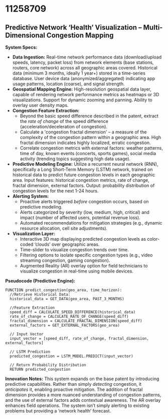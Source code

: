 # 11258709

## Predictive Network ‘Health’ Visualization – Multi-Dimensional Congestion Mapping

**System Specs:**

*   **Data Ingestion:** Real-time network performance data (download/upload speeds, latency, packet loss) from network elements (base stations, routers, core network) across all geographic areas covered.  Historical data (minimum 3 months, ideally 1 year+) stored in a time-series database.  User device data (anonymized/aggregated) indicating app usage patterns, location (coarse), and signal strength.
*   **Geospatial Mapping Engine:** High-resolution geospatial data layer, capable of rendering network performance metrics as heatmaps or 3D visualizations. Support for dynamic zooming and panning. Ability to overlay user density maps.
*   **Congestion Feature Extraction:**
    *   Beyond the basic speed difference described in the patent, extract the *rate of change* of the speed difference (acceleration/deceleration of congestion).
    *   Calculate a 'congestion fractal dimension' – a measure of the complexity of the congestion pattern within a geographic area. High fractal dimension indicates highly localized, erratic congestion.
    *   Correlate congestion metrics with external factors: weather patterns, time of day, known events (concerts, sports games), social media activity (trending topics suggesting high data usage).
*   **Predictive Modeling Engine:**  Utilize a recurrent neural network (RNN), specifically a Long Short-Term Memory (LSTM) network, trained on historical data to predict future congestion levels in each geographic area. Input features: historical congestion metrics, rate of change, fractal dimension, external factors. Output: probability distribution of congestion levels for the next 1-24 hours.
*   **Alerting System:**
    *   Proactive alerts triggered *before* congestion occurs, based on predictive modeling.
    *   Alerts categorized by severity (low, medium, high, critical) and impact (number of affected users, potential revenue loss).
    *   Automated recommendations for mitigation strategies (e.g., dynamic resource allocation, cell site adjustments).
*   **Visualization Layer:**
    *   Interactive 3D map displaying predicted congestion levels as color-coded ‘clouds’ over geographic areas.
    *   Time-slider to visualize congestion trends over time.
    *   Filtering options to isolate specific congestion types (e.g., video streaming congestion, gaming congestion).
    *   Augmented Reality (AR) overlay option for field technicians to visualize congestion in real-time using mobile devices.

**Pseudocode (Predictive Engine):**

```
FUNCTION predict_congestion(geo_area, time_horizon):
  //Retrieve Historical Data:
  historical_data = GET_DATA(geo_area, PAST_3_MONTHS)

  //Feature Extraction
  speed_diff = CALCULATE_SPEED_DIFFERENCE(historical_data)
  rate_of_change = CALCULATE_RATE_OF_CHANGE(speed_diff)
  fractal_dimension = CALCULATE_FRACTAL_DIMENSION(speed_diff)
  external_factors = GET_EXTERNAL_FACTORS(geo_area)

  // Input Vector
  input_vector = [speed_diff, rate_of_change, fractal_dimension, external_factors]

  // LSTM Prediction
  predicted_congestion = LSTM_MODEL.PREDICT(input_vector)

  // Return Probability Distribution
  RETURN predicted_congestion
```

**Innovation Notes:** This system expands on the base patent by introducing predictive capabilities. Rather than simply *detecting* congestion, it *anticipates* it, enabling proactive mitigation. The addition of fractal dimension provides a more nuanced understanding of congestion patterns, and the use of external factors adds contextual awareness. The AR overlay enhances field operations. The system isn’t simply alerting to existing problems but providing a ‘network health’ forecast.